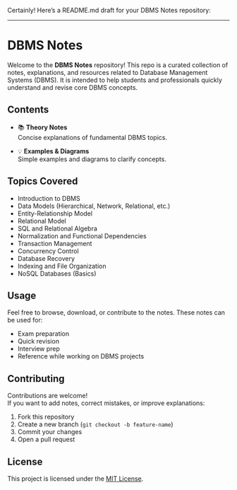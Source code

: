 Certainly! Here’s a README.md draft for your DBMS Notes repository:

---

# DBMS Notes

Welcome to the **DBMS Notes** repository! This repo is a curated collection of notes, explanations, and resources related to Database Management Systems (DBMS). It is intended to help students and professionals quickly understand and revise core DBMS concepts.

## Contents

- 📚 **Theory Notes**  
  Concise explanations of fundamental DBMS topics.

- 💡 **Examples & Diagrams**  
  Simple examples and diagrams to clarify concepts.

## Topics Covered

- Introduction to DBMS  
- Data Models (Hierarchical, Network, Relational, etc.)  
- Entity-Relationship Model  
- Relational Model  
- SQL and Relational Algebra  
- Normalization and Functional Dependencies  
- Transaction Management  
- Concurrency Control  
- Database Recovery  
- Indexing and File Organization  
- NoSQL Databases (Basics)

## Usage

Feel free to browse, download, or contribute to the notes. These notes can be used for:

- Exam preparation  
- Quick revision  
- Interview prep  
- Reference while working on DBMS projects

## Contributing

Contributions are welcome!  
If you want to add notes, correct mistakes, or improve explanations:

1. Fork this repository
2. Create a new branch (`git checkout -b feature-name`)
3. Commit your changes
4. Open a pull request

## License

This project is licensed under the [MIT License](LICENSE).
